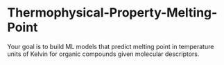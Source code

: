# Thermophysical-Property-Melting-Point
Your goal is to build ML models that predict melting point in temperature units of Kelvin for organic compounds given molecular descriptors.
